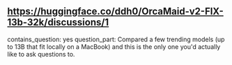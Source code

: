 ## https://huggingface.co/ddh0/OrcaMaid-v2-FIX-13b-32k/discussions/1

contains_question: yes
question_part: Compared a few trending models (up to 13B that fit locally on a MacBook) and this is the only one you'd actually like to ask questions to.